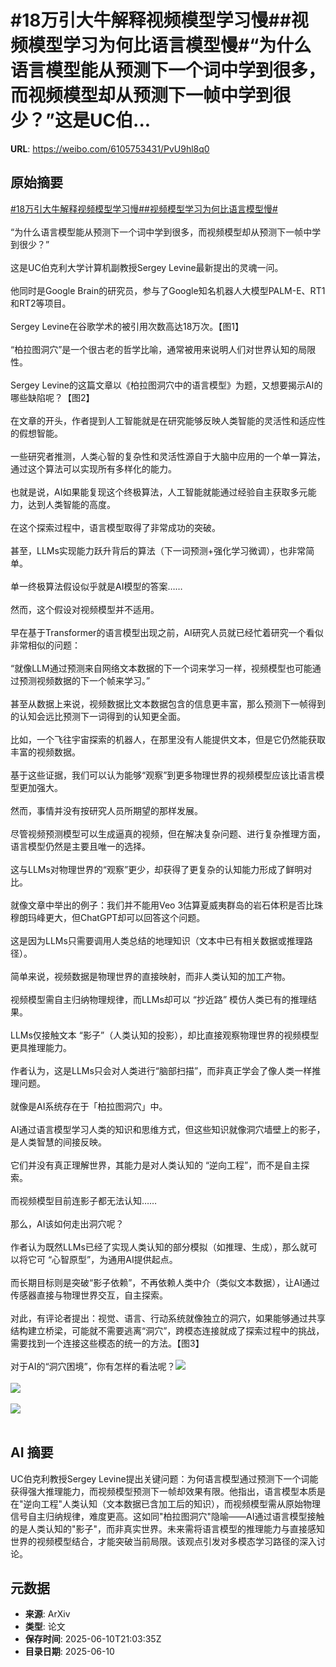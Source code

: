 # #18万引大牛解释视频模型学习慢##视频模型学习为何比语言模型慢#“为什么语言模型能从预测下一个词中学到很多，而视频模型却从预测下一帧中学到很少？”这是UC伯...

**URL**: https://weibo.com/6105753431/PvU9hl8q0

## 原始摘要

<a href="https://m.weibo.cn/search?containerid=231522type%3D1%26t%3D10%26q%3D%2318%E4%B8%87%E5%BC%95%E5%A4%A7%E7%89%9B%E8%A7%A3%E9%87%8A%E8%A7%86%E9%A2%91%E6%A8%A1%E5%9E%8B%E5%AD%A6%E4%B9%A0%E6%85%A2%23&amp;extparam=%2318%E4%B8%87%E5%BC%95%E5%A4%A7%E7%89%9B%E8%A7%A3%E9%87%8A%E8%A7%86%E9%A2%91%E6%A8%A1%E5%9E%8B%E5%AD%A6%E4%B9%A0%E6%85%A2%23" data-hide=""><span class="surl-text">#18万引大牛解释视频模型学习慢#</span></a><a href="https://m.weibo.cn/search?containerid=231522type%3D1%26t%3D10%26q%3D%23%E8%A7%86%E9%A2%91%E6%A8%A1%E5%9E%8B%E5%AD%A6%E4%B9%A0%E4%B8%BA%E4%BD%95%E6%AF%94%E8%AF%AD%E8%A8%80%E6%A8%A1%E5%9E%8B%E6%85%A2%23&amp;extparam=%23%E8%A7%86%E9%A2%91%E6%A8%A1%E5%9E%8B%E5%AD%A6%E4%B9%A0%E4%B8%BA%E4%BD%95%E6%AF%94%E8%AF%AD%E8%A8%80%E6%A8%A1%E5%9E%8B%E6%85%A2%23" data-hide=""><span class="surl-text">#视频模型学习为何比语言模型慢#</span></a><br><br>“为什么语言模型能从预测下一个词中学到很多，而视频模型却从预测下一帧中学到很少？”<br><br>这是UC伯克利大学计算机副教授Sergey Levine最新提出的灵魂一问。<br><br>他同时是Google Brain的研究员，参与了Google知名机器人大模型PALM-E、RT1和RT2等项目。<br><br>Sergey Levine在谷歌学术的被引用次数高达18万次。【图1】<br><br>“柏拉图洞穴”是一个很古老的哲学比喻，通常被用来说明人们对世界认知的局限性。<br><br>Sergey Levine的这篇文章以《柏拉图洞穴中的语言模型》为题，又想要揭示AI的哪些缺陷呢？【图2】<br><br>在文章的开头，作者提到人工智能就是在研究能够反映人类智能的灵活性和适应性的假想智能。<br><br>一些研究者推测，人类心智的复杂性和灵活性源自于大脑中应用的一个单一算法，通过这个算法可以实现所有多样化的能力。<br><br>也就是说，AI如果能复现这个终极算法，人工智能就能通过经验自主获取多元能力，达到人类智能的高度。<br><br>在这个探索过程中，语言模型取得了非常成功的突破。<br><br>甚至，LLMs实现能力跃升背后的算法（下一词预测+强化学习微调），也非常简单。<br><br>单一终极算法假设似乎就是AI模型的答案……<br><br>然而，这个假设对视频模型并不适用。<br><br>早在基于Transformer的语言模型出现之前，AI研究人员就已经忙着研究一个看似非常相似的问题：<br><br>“就像LLM通过预测来自网络文本数据的下一个词来学习一样，视频模型也可能通过预测视频数据的下一个帧来学习。”<br><br>甚至从数据上来说，视频数据比文本数据包含的信息更丰富，那么预测下一帧得到的认知会远比预测下一词得到的认知更全面。<br><br>比如，一个飞往宇宙探索的机器人，在那里没有人能提供文本，但是它仍然能获取丰富的视频数据。<br><br>基于这些证据，我们可以认为能够“观察”到更多物理世界的视频模型应该比语言模型更加强大。<br><br>然而，事情并没有按研究人员所期望的那样发展。<br><br>尽管视频预测模型可以生成逼真的视频，但在解决复杂问题、进行复杂推理方面，语言模型仍然是主要且唯一的选择。<br><br>这与LLMs对物理世界的“观察”更少，却获得了更复杂的认知能力形成了鲜明对比。<br><br>就像文章中举出的例子：我们并不能用Veo 3估算夏威夷群岛的岩石体积是否比珠穆朗玛峰更大，但ChatGPT却可以回答这个问题。<br><br>这是因为LLMs只需要调用人类总结的地理知识（文本中已有相关数据或推理路径）。<br><br>简单来说，视频数据是物理世界的直接映射，而非人类认知的加工产物。<br><br>视频模型需自主归纳物理规律，而LLMs却可以 “抄近路” 模仿人类已有的推理结果。<br><br>LLMs仅接触文本 “影子”（人类认知的投影），却比直接观察物理世界的视频模型更具推理能力。<br><br>作者认为，这是LLMs只会对人类进行“脑部扫描”，而非真正学会了像人类一样推理问题。<br><br>就像是AI系统存在于「柏拉图洞穴」中。<br><br>AI通过语言模型学习人类的知识和思维方式，但这些知识就像洞穴墙壁上的影子，是人类智慧的间接反映。<br><br>它们并没有真正理解世界，其能力是对人类认知的 “逆向工程”，而不是自主探索。<br><br>而视频模型目前连影子都无法认知……<br><br>那么，AI该如何走出洞穴呢？<br><br>作者认为既然LLMs已经了实现人类认知的部分模拟（如推理、生成），那么就可以将它可 “心智原型”，为通用AI提供起点。<br><br>而长期目标则是突破“影子依赖”，不再依赖人类中介（类似文本数据），让AI通过传感器直接与物理世界交互，自主探索。<br><br>对此，有评论者提出：视觉、语言、行动系统就像独立的洞穴，如果能够通过共享结构建立桥梁，可能就不需要逃离“洞穴”，跨模态连接就成了探索过程中的挑战，需要找到一个连接这些模态的统一的方法。【图3】<br><br>对于AI的“洞穴困境”，你有怎样的看法呢？<img style="" src="https://tvax3.sinaimg.cn/large/006Fd7o3ly1i2ad3jqx5yj30h608it9j.jpg" referrerpolicy="no-referrer"><br><br><img style="" src="https://tvax2.sinaimg.cn/large/006Fd7o3ly1i2ad3n1rsnj30zk0830un.jpg" referrerpolicy="no-referrer"><br><br><img style="" src="https://tvax4.sinaimg.cn/large/006Fd7o3ly1i2ad3p8jiwj30zk0cjjy2.jpg" referrerpolicy="no-referrer"><br><br>

## AI 摘要

UC伯克利教授Sergey Levine提出关键问题：为何语言模型通过预测下一个词能获得强大推理能力，而视频模型预测下一帧却效果有限。他指出，语言模型本质是在"逆向工程"人类认知（文本数据已含加工后的知识），而视频模型需从原始物理信号自主归纳规律，难度更高。这如同"柏拉图洞穴"隐喻——AI通过语言模型接触的是人类认知的"影子"，而非真实世界。未来需将语言模型的推理能力与直接感知世界的视频模型结合，才能突破当前局限。该观点引发对多模态学习路径的深入讨论。

## 元数据

- **来源**: ArXiv
- **类型**: 论文
- **保存时间**: 2025-06-10T21:03:35Z
- **目录日期**: 2025-06-10
